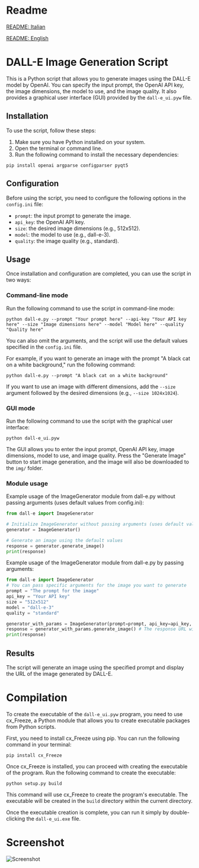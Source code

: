 # Readme
[README: Italian](./README_IT.md)

[README: English](./README.md)

# DALL-E Image Generation Script

This is a Python script that allows you to generate images using the DALL-E model by OpenAI. You can specify the input prompt, the OpenAI API key, the image dimensions, the model to use, and the image quality. It also provides a graphical user interface (GUI) provided by the `dall-e_ui.pyw` file.

## Installation

To use the script, follow these steps:

1. Make sure you have Python installed on your system.
2. Open the terminal or command line.
3. Run the following command to install the necessary dependencies:

```shell
pip install openai argparse configparser pyqt5
```

## Configuration

Before using the script, you need to configure the following options in the `config.ini` file:

- `prompt`: the input prompt to generate the image.
- `api_key`: the OpenAI API key.
- `size`: the desired image dimensions (e.g., 512x512).
- `model`: the model to use (e.g., dall-e-3).
- `quality`: the image quality (e.g., standard).

## Usage

Once installation and configuration are completed, you can use the script in two ways:

### Command-line mode

Run the following command to use the script in command-line mode:

```shell
python dall-e.py --prompt "Your prompt here" --api-key "Your API key here" --size "Image dimensions here" --model "Model here" --quality "Quality here"
```

You can also omit the arguments, and the script will use the default values specified in the `config.ini` file.

For example, if you want to generate an image with the prompt "A black cat on a white background," run the following command:

```shell
python dall-e.py --prompt "A black cat on a white background"
```

If you want to use an image with different dimensions, add the `--size` argument followed by the desired dimensions (e.g., `--size 1024x1024`).

### GUI mode

Run the following command to use the script with the graphical user interface:

```shell
python dall-e_ui.pyw
```

The GUI allows you to enter the input prompt, OpenAI API key, image dimensions, model to use, and image quality. Press the "Generate Image" button to start image generation, and the image will also be downloaded to the `img/` folder.

### Module usage
Example usage of the ImageGenerator module from dall-e.py without passing arguments (uses default values from config.ini):

```python
from dall-e import ImageGenerator

# Initialize ImageGenerator without passing arguments (uses default values from config.ini)
generator = ImageGenerator()

# Generate an image using the default values
response = generator.generate_image()
print(response)
```

Example usage of the ImageGenerator module from dall-e.py by passing arguments:

```python
from dall-e import ImageGenerator
# You can pass specific arguments for the image you want to generate
prompt = "The prompt for the image"
api_key = "Your API key"
size = "512x512"
model = "dall-e-3"
quality = "standard"

generator_with_params = ImageGenerator(prompt=prompt, api_key=api_key, size=size, model=model, quality=quality)
response = generator_with_params.generate_image() # The response URL with the generated image
print(response)
```

## Results

The script will generate an image using the specified prompt and display the URL of the image generated by DALL-E.

# Compilation
To create the executable of the `dall-e_ui.pyw` program, you need to use cx_Freeze, a Python module that allows you to create executable packages from Python scripts.

First, you need to install cx_Freeze using pip. You can run the following command in your terminal:

```
pip install cx_Freeze
```

Once cx_Freeze is installed, you can proceed with creating the executable of the program.
Run the following command to create the executable:

```
python setup.py build
```

This command will use cx_Freeze to create the program's executable. The executable will be created in the `build` directory within the current directory.

Once the executable creation is complete, you can run it simply by double-clicking the `dall-e_ui.exe` file.

# Screenshot

![Screenshot](https://github.com/nemmusu/dall-e-interface/blob/main/screenshots/interface_example.png)